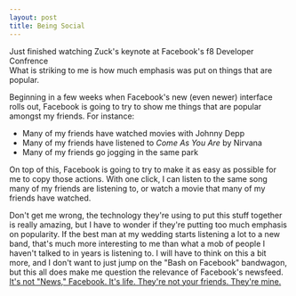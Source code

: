 ```yaml
---
layout: post
title: Being Social
---
```

Just finished watching Zuck's keynote at Facebook's f8 Developer Confrence    
What is striking to me is how much emphasis was put on things that are popular.

Beginning in a few weeks when Facebook's new (even newer) interface rolls out, Facebook is going to try to show me things that are popular amongst my friends. For instance:
 * Many of my friends have watched movies with Johnny Depp
 * Many of my friends have listened to *Come As You Are* by Nirvana
 * Many of my friends go jogging in the same park

On top of this, Facebook is going to try to make it as easy as possible for me to copy those actions. With one click, I can listen to the same song many of my friends are listening to, or watch a movie that many of my friends have watched.

Don't get me wrong, the technology they're using to put this stuff together is really amazing, but I have to wonder if they're putting too much emphasis on popularity.
If the best man at my wedding starts listening a lot to a new band, that's much more interesting to me than what a mob of people I haven't talked to in years is listening to.
I will have to think on this a bit more, and I don't want to just jump on the "Bash on Facebook" bandwagon, but this all does make me question the relevance of Facebook's newsfeed.
[It's not "News," Facebook. It's life. They're not your friends. They're mine.](http://news.cnet.com/8301-31322_3-20109699-256/facebook-netflix-and-the-art-of-blowing-the-lead/)
